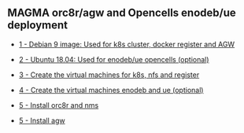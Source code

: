 ## MAGMA orc8r/agw and Opencells enodeb/ue deployment

<!-- TOC -->
- [1 - Debian 9 image: Used for k8s cluster, docker register and AGW](debian_9_vm.md)

- [2 - Ubuntu 18.04: Used for enodeb/ue opencells (optional) ](ubuntu_18_04_vm.md)

- [3 - Create the virtual machines for k8s, nfs and register ](k8s_vm.md)

- [4 - Create the virtual machines enodeb and ue (optional) ](opencells_vm.md)

- [5 - Install orc8r and nms ](deploy_magma.md)

- [5 - Install agw ](deploy_agw.md)
<!-- TOC -->